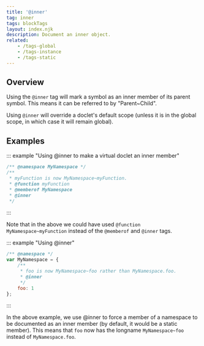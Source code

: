 ```yaml
---
title: '@inner'
tag: inner
tags: blockTags
layout: index.njk
description: Document an inner object.
related:
    - /tags-global
    - /tags-instance
    - /tags-static
---
```


## Overview

Using the `@inner` tag will mark a symbol as an inner member of its parent symbol. This means it can
be referred to by "Parent~Child".

Using `@inner` will override a doclet's default scope (unless it is in the global scope, in which case
it will remain global).


## Examples

::: example "Using @inner to make a virtual doclet an inner member"

```js
/** @namespace MyNamespace */
/**
 * myFunction is now MyNamespace~myFunction.
 * @function myFunction
 * @memberof MyNamespace
 * @inner
 */
```
:::

Note that in the above we could have used `@function MyNamespace~myFunction` instead of the
`@memberof` and `@inner` tags.

::: example "Using @inner"

```js
/** @namespace */
var MyNamespace = {
    /**
     * foo is now MyNamespace~foo rather than MyNamespace.foo.
     * @inner
     */
    foo: 1
};
```
:::

In the above example, we use @inner to force a member of a namespace to be documented as an inner
member (by default, it would be a static member). This means that `foo` now has the longname
`MyNamespace~foo` instead of `MyNamespace.foo`.
